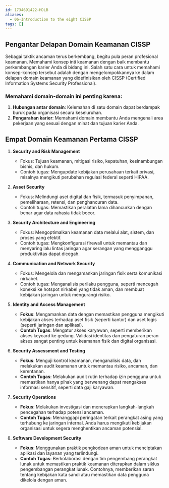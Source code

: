```yaml
---
id: 1734691422-HDLB
aliases:
  - 06-Introduction to the eight CISSP
tags: []
---
```


## Pengantar Delapan Domain Keamanan CISSP

Sebagai taktik ancaman terus berkembang, begitu pula peran profesional keamanan. Memahami konsep inti keamanan dengan baik membantu perkembangan karier Anda di bidang ini. Salah satu cara untuk memahami konsep-konsep tersebut adalah dengan mengelompokkannya ke dalam delapan domain keamanan yang didefinisikan oleh CISSP (Certified Information Systems Security Professional).

### Memahami domain-domain ini penting karena:

1. **Hubungan antar domain**: Kelemahan di satu domain dapat berdampak buruk pada organisasi secara keseluruhan.
2. **Pengarahan karier**: Memahami domain membantu Anda mengenali area pekerjaan yang sesuai dengan minat dan tujuan karier Anda.

## Empat Domain Keamanan Pertama CISSP

1. **Security and Risk Management**

   - Fokus: Tujuan keamanan, mitigasi risiko, kepatuhan, kesinambungan bisnis, dan hukum.
   - Contoh tugas: Mengupdate kebijakan perusahaan terkait privasi, misalnya mengikuti perubahan regulasi federal seperti HIPAA.

2. **Asset Security**

   - Fokus: Melindungi aset digital dan fisik, termasuk penyimpanan, pemeliharaan, retensi, dan penghancuran data.
   - Contoh tugas: Memastikan peralatan lama dihancurkan dengan benar agar data rahasia tidak bocor.

3. **Security Architecture and Engineering**

   - Fokus: Mengoptimalkan keamanan data melalui alat, sistem, dan proses yang efektif.
   - Contoh tugas: Mengkonfigurasi firewall untuk memantau dan menyaring lalu lintas jaringan agar serangan yang mengganggu produktivitas dapat dicegah.

4. **Communication and Network Security**

   - Fokus: Mengelola dan mengamankan jaringan fisik serta komunikasi nirkabel.
   - Contoh tugas: Menganalisis perilaku pengguna, seperti mencegah koneksi ke hotspot nirkabel yang tidak aman, dan membuat kebijakan jaringan untuk mengurangi risiko.

5. **Identity and Access Management**

   - **Fokus**: Mengamankan data dengan memastikan pengguna mengikuti kebijakan akses terhadap aset fisik (seperti kantor) dan aset logis (seperti jaringan dan aplikasi).
   - **Contoh Tugas**: Mengatur akses karyawan, seperti memberikan akses keycard ke gedung. Validasi identitas dan pengaturan peran akses sangat penting untuk keamanan fisik dan digital organisasi.

6. **Security Assessment and Testing**

   - **Fokus**: Menguji kontrol keamanan, menganalisis data, dan melakukan audit keamanan untuk memantau risiko, ancaman, dan kerentanan.
   - **Contoh Tugas**: Melakukan audit rutin terhadap izin pengguna untuk memastikan hanya pihak yang berwenang dapat mengakses informasi sensitif, seperti data gaji karyawan.

7. **Security Operations**

   - **Fokus**: Melakukan investigasi dan menerapkan langkah-langkah pencegahan terhadap potensi ancaman.
   - **Contoh Tugas**: Menanggapi peringatan terkait perangkat asing yang terhubung ke jaringan internal. Anda harus mengikuti kebijakan organisasi untuk segera menghentikan ancaman potensial.

8. **Software Development Security**

   - **Fokus**: Menggunakan praktik pengkodean aman untuk menciptakan aplikasi dan layanan yang terlindungi.
   - **Contoh Tugas**: Berkolaborasi dengan tim pengembang perangkat lunak untuk memastikan praktik keamanan diterapkan dalam siklus pengembangan perangkat lunak. Contohnya, memberikan saran tentang kebijakan kata sandi atau memastikan data pengguna dikelola dengan aman.
